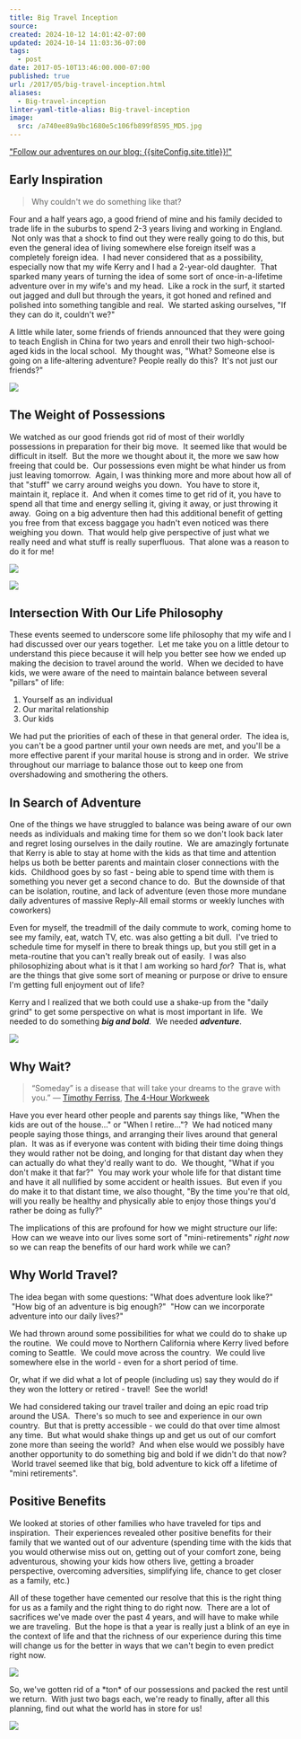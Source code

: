 ```yaml
---
title: Big Travel Inception
source: 
created: 2024-10-12 14:01:42-07:00
updated: 2024-10-14 11:03:36-07:00
tags:
  - post
date: 2017-05-10T13:46:00.000-07:00
published: true
url: /2017/05/big-travel-inception.html
aliases:
  - Big-travel-inception
linter-yaml-title-alias: Big-travel-inception
image:
  src: /a740ee89a9bc1680e5c106fb899f8595_MD5.jpg
---
```


["Follow our adventures on our blog: {{siteConfig.site.title}}!"]({{siteConfig.site.url}})

Early Inspiration
-----------------

> Why couldn't we do something like that?

Four and a half years ago, a good friend of mine and his family decided to trade life in the suburbs to spend 2-3 years living and working in England.  Not only was that a shock to find out they were really going to do this, but even the general idea of living somewhere else foreign itself was a completely foreign idea.  I had never considered that as a possibility, especially now that my wife Kerry and I had a 2-year-old daughter.  That sparked many years of turning the idea of some sort of once-in-a-lifetime adventure over in my wife's and my head.  Like a rock in the surf, it started out jagged and dull but through the years, it got honed and refined and polished into something tangible and real.  We started asking ourselves, "If they can do it, couldn't we?"

A little while later, some friends of friends announced that they were going to teach English in China for two years and enroll their two high-school-aged kids in the local school.  My thought was, "What? Someone else is going on a life-altering adventure? People really do this?  It's not just our friends?"

![](/de2193cf6f34acac2c76b0dd0ab52015_MD5.jpg)

The Weight of Possessions
-------------------------

We watched as our good friends got rid of most of their worldly possessions in preparation for their big move.  It seemed like that would be difficult in itself.  But the more we thought about it, the more we saw how freeing that could be.  Our possessions even might be what hinder us from just leaving tomorrow.  Again, I was thinking more and more about how all of that "stuff" we carry around weighs you down.  You have to store it, maintain it, replace it.  And when it comes time to get rid of it, you have to spend all that time and energy selling it, giving it away, or just throwing it away.  Going on a big adventure then had this additional benefit of getting you free from that excess baggage you hadn't even noticed was there weighing you down.  That would help give perspective of just what we really need and what stuff is really superfluous.  That alone was a reason to do it for me!

![](/56ff9d2686964321d889f443d81cc566_MD5.jpg)

![](/2f248e87eb58b62ff144983d7e3d55b9_MD5.jpg)

Intersection With Our Life Philosophy
-------------------------------------

These events seemed to underscore some life philosophy that my wife and I had discussed over our years together.  Let me take you on a little detour to understand this piece because it will help you better see how we ended up making the decision to travel around the world.  When we decided to have kids, we were aware of the need to maintain balance between several "pillars" of life:

1. Yourself as an individual
2. Our marital relationship
3. Our kids

We had put the priorities of each of these in that general order.  The idea is, you can't be a good partner until your own needs are met, and you'll be a more effective parent if your marital house is strong and in order.  We strive throughout our marriage to balance those out to keep one from overshadowing and smothering the others.

In Search of Adventure
----------------------

One of the things we have struggled to balance was being aware of our own needs as individuals and making time for them so we don't look back later and regret losing ourselves in the daily routine.  We are amazingly fortunate that Kerry is able to stay at home with the kids as that time and attention helps us both be better parents and maintain closer connections with the kids.  Childhood goes by so fast - being able to spend time with them is something you never get a second chance to do.  But the downside of that can be isolation, routine, and lack of adventure (even those more mundane daily adventures of massive Reply-All email storms or weekly lunches with coworkers)

Even for myself, the treadmill of the daily commute to work, coming home to see my family, eat, watch TV, etc. was also getting a bit dull.  I've tried to schedule time for myself in there to break things up, but you still get in a meta-routine that you can't really break out of easily.  I was also philosophizing about what is it that I am working so hard _for_?  That is, what are the things that give some sort of meaning or purpose or drive to ensure I'm getting full enjoyment out of life?

Kerry and I realized that we both could use a shake-up from the "daily grind" to get some perspective on what is most important in life.  We needed to do something **_big and bold_**.  We needed _**adventure**_.

![](/b5de888c2defb7ee3adf485eacfcfa02_MD5.jpg)

Why Wait?
---------

> “Someday” is a disease that will take your dreams to the grave with you.”
> ― [Timothy Ferriss](https://www.goodreads.com/author/show/210456.Timothy_Ferriss), [The 4-Hour Workweek](https://www.goodreads.com/work/quotes/1885647)

Have you ever heard other people and parents say things like, "When the kids are out of the house..." or "When I retire..."?  We had noticed many people saying those things, and arranging their lives around that general plan.  It was as if everyone was content with biding their time doing things they would rather not be doing, and longing for that distant day when they can actually do what they'd really want to do.  We thought, "What if you don't make it that far?"  You may work your whole life for that distant time and have it all nullified by some accident or health issues.  But even if you do make it to that distant time, we also thought, "By the time you're that old, will you really be healthy and physically able to enjoy those things you'd rather be doing as fully?"

The implications of this are profound for how we might structure our life:  How can we weave into our lives some sort of "mini-retirements" _right now_ so we can reap the benefits of our hard work while we can?

Why World Travel?
-----------------

The idea began with some questions: "What does adventure look like?"  "How big of an adventure is big enough?"  "How can we incorporate adventure into our daily lives?"

We had thrown around some possibilities for what we could do to shake up the routine.  We could move to Northern California where Kerry lived before coming to Seattle.  We could move across the country.  We could live somewhere else in the world - even for a short period of time.

Or, what if we did what a lot of people (including us) say they would do if they won the lottery or retired - travel!  See the world!

We had considered taking our travel trailer and doing an epic road trip around the USA.  There's so much to see and experience in our own country.  But that is pretty accessible - we could do that over time almost any time.  But what would shake things up and get us out of our comfort zone more than seeing the world?  And when else would we possibly have another opportunity to do something big and bold if we didn't do that now?  World travel seemed like that big, bold adventure to kick off a lifetime of "mini retirements".

Positive Benefits
-----------------

We looked at stories of other families who have traveled for tips and inspiration.  Their experiences revealed other positive benefits for their family that we wanted out of our adventure (spending time with the kids that you would otherwise miss out on, getting out of your comfort zone, being adventurous, showing your kids how others live, getting a broader perspective, overcoming adversities, simplifying life, chance to get closer as a family, etc.)

All of these together have cemented our resolve that this is the right thing for us as a family and the right thing to do right now.  There are a lot of sacrifices we've made over the past 4 years, and will have to make while we are traveling.  But the hope is that a year is really just a blink of an eye in the context of life and that the richness of our experience during this time will change us for the better in ways that we can't begin to even predict right now.

![](/822c292d3e2290f5e2fd0719f04854fe_MD5.jpg)

So, we've gotten rid of a \*ton\* of our possessions and packed the rest until we return.  With just two bags each, we're ready to finally, after all this planning, find out what the world has in store for us!

![](/5ebebdcaafda002ecc234d35732e6fd5_MD5.jpg)